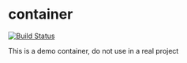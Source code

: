 # container

[![Build Status](https://travis-ci.org/nelsoncba/container.svg?branch=master)](https://travis-ci.org/nelsoncba/container)

This is a demo container, do not use in a real project 
